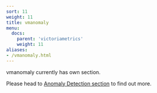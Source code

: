 ```yaml
---
sort: 11
weight: 11
title: vmanomaly
menu:
  docs:
    parent: 'victoriametrics'
    weight: 11
aliases:
- /vmanomaly.html
---
```


vmanomaly currently has own section.

Please head to [Anomaly Detection section](/anomaly-detection) to find out more.
